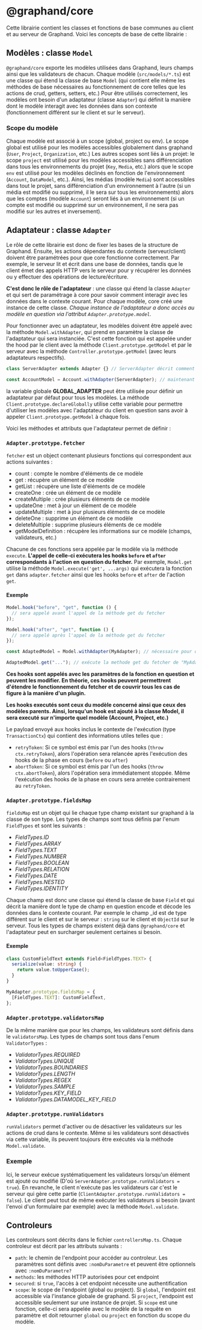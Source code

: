 # @graphand/core

Cette librairie contient les classes et fonctions de base communes au client et au serveur de Graphand.
Voici les concepts de base de cette librairie :

## Modèles : classe `Model`

`@graphand/core` exporte les modèles utilisées dans Graphand, leurs champs ainsi que les validateurs de chacun.
Chaque modèle (`src/models/*.ts`) est une classe qui étend la classe de base `Model` (qui contient elle même les méthodes de base nécessaires au fonctionnement de core telles que les actions de crud, getters, setters, etc.)
Pour être utilisés correctement, les modèles ont besoin d'un adaptateur (classe `Adapter`) qui définit la manière dont le modèle interagit avec les données dans son contexte (fonctionnement différent sur le client et sur le serveur).

### Scope du modèle

Chaque modèle est associé à un scope (global, project ou env).
Le scope global est utilisé pour les modèles accessibles globalement dans graphand (`User`, `Project`, `Organization`, etc.)
Les autres scopes sont liés à un projet: le scope `project` est utilisé pour les modèles accessibles sans différenciation dans tous les environnements du projet (`Key`, `Media`, etc.) alors que le scope `env` est utilisé pour les modèles déclinés en fonction de l'environnement (`Account`, `DataModel`, etc.).
Ainsi, les médias (modèle `Media`) sont accessibles dans tout le projet, sans différenciation d'un environnement à l'autre (si un média est modifié ou supprimé, il le sera sur tous les environnements) alors que les comptes (modèle `Account`) seront liés à un environnement (si un compte est modifié ou supprimé sur un environnement, il ne sera pas modifié sur les autres et inversement).

## Adaptateur : classe `Adapter`

Le rôle de cette librairie est donc de fixer les bases de la structure de Graphand. Ensuite, les actions dépendantes du contexte (serveur/client) doivent être paramétrées pour que core fonctionne correctement.
Par exemple, le serveur lit et écrit dans une base de données, tandis que le client émet des appels HTTP vers le serveur pour y récupérer les données ou y effectuer des opérations de lecture/écriture.

**C'est donc le rôle de l'adaptateur** : une classe qui étend la classe `Adapter` et qui sert de paramétrage à core pour savoir comment interagir avec les données dans le contexte courant.
Pour chaque modèle, core créé une instance de cette classe.
_Chaque instance de l'adaptateur a donc accès au modèle en question via l'attribut `Adapter.prototype.model`._

Pour fonctionner avec un adaptateur, les modèles doivent être appelé avec la méthode `Model.withAdapter`, qui prend en paramètre la classe de l'adaptateur qui sera instanciée.
C'est cette fonction qui est appelée under the hood par le client avec la méthode `Client.prototype.getModel` et par le serveur avec la méthode `Controller.prototype.getModel` (avec leurs adaptateurs respectifs).

```ts
class ServerAdapter extends Adapter {} // ServerAdapter décrit comment les modèles interagissent avec les données sur le serveur

const AccountModel = Account.withAdapter(ServerAdapter); // maintenant AccountModel sait comment lire/écrire des données et est utilisable
```

la variable globale **GLOBAL_ADAPTER** peut être utilisée pour définir un adaptateur par défaut pour tous les modèles. La méthode `Client.prototype.declareGlobally` utilise cette variable pour permettre d'utiliser les modèles avec l'adaptateur du client en question sans avoir à appeler `Client.prototype.getModel` à chaque fois.

Voici les méthodes et attributs que l'adaptateur permet de définir :

### `Adapter.prototype.fetcher`

`fetcher` est un object contenant plusieurs fonctions qui correspondent aux actions suivantes :

- count : compte le nombre d'éléments de ce modèle
- get : récupère un élément de ce modèle
- getList : récupère une liste d'éléments de ce modèle
- createOne : crée un élément de ce modèle
- createMultiple : crée plusieurs éléments de ce modèle
- updateOne : met à jour un élément de ce modèle
- updateMultiple : met à jour plusieurs éléments de ce modèle
- deleteOne : supprime un élément de ce modèle
- deleteMultiple : supprime plusieurs éléments de ce modèle
- getModelDefinition : récupère les informations sur ce modèle (champs, validateurs, etc.)

Chacune de ces fonctions sera appelée par le modèle via la méthode `execute`.
**L'appel de celle-ci exécutera les hooks `before` et `after` correspondants à l'action en question du fetcher.**
Par exemple, `Model.get` utilise la méthode `Model.execute('get', ...args)` qui exécutera la fonction `get` dans `adapter.fetcher` ainsi que les hooks `before` et `after` de l'action `get`.

#### Exemple

```ts
Model.hook("before", "get", function () {
  // sera appelé avant l'appel de la méthode get du fetcher
});

Model.hook("after", "get", function () {
  // sera appelé après l'appel de la méthode get du fetcher
});

const AdaptedModel = Model.withAdapter(MyAdapter); // nécessaire pour que les actions de crud fonctionnent dans le contexte (= client.getModel(Model) sur le client et context.getModel(Model) sur le serveur)

AdaptedModel.get("..."); // exécute la methode get du fetcher de "MyAdapter" ainsi que les hooks du modèle
```

**Ces hooks sont appelés avec les paramètres de la fonction en question et peuvent les modifier. En théorie, ces hooks peuvent permettrent d'étendre le fonctionnement du fetcher et de couvrir tous les cas de figure à la manière d'un plugin.**

**Les hooks executés sont ceux du modèle concerné ainsi que ceux des modèles parents. Ainsi, lorsqu'un hook est ajouté à la classe Model, il sera executé sur n'importe quel modèle (Account, Project, etc.)**

Le payload envoyé aux hooks inclus le contexte de l'exécution (type `TransactionCtx`) qui contient des informations utiles telles que :

- `retryToken`: Si ce symbol est émis par l'un des hooks (`throw ctx.retryToken`), alors l'opération sera relancée après l'exécution des hooks de la phase en cours (`before` ou `after`)
- `abortToken`: Si ce symbol est émis par l'un des hooks (`throw ctx.abortToken`), alors l'opération sera immédiatement stoppée. Même l'exécution des hooks de la phase en cours sera arretée contrairement au `retryToken`.

### `Adapter.prototype.fieldsMap`

`fieldsMap` est un objet qui lie chaque type champ existant sur graphand à la classe de son type.
Les types de champs sont tous définis par l'enum `FieldTypes` et sont les suivants :

- _FieldTypes.ID_
- _FieldTypes.ARRAY_
- _FieldTypes.TEXT_
- _FieldTypes.NUMBER_
- _FieldTypes.BOOLEAN_
- _FieldTypes.RELATION_
- _FieldTypes.DATE_
- _FieldTypes.NESTED_
- _FieldTypes.IDENTITY_

Chaque champ est donc une classe qui étend la classe de base `Field` et qui décrit la manière dont le type de champ en question encode et décode les données dans le contexte courant. Par exemple le champ \_id est de type différent sur le client et sur le serveur : `string` sur le client et `ObjectId` sur le serveur.
Tous les types de champs existent déjà dans `@graphand/core` et l'adaptateur peut en surcharger seulement certaines si besoin.

#### Exemple

```ts
class CustomFieldText extends Field<FieldTypes.TEXT> {
  serialize(value: string) {
    return value.toUpperCase();
  }
}

MyAdapter.prototype.fieldsMap = {
  [FieldTypes.TEXT]: CustomFieldText,
};
```

### `Adapter.prototype.validatorsMap`

De la même manière que pour les champs, les validateurs sont définis dans le `validatorsMap`.
Les types de champs sont tous dans l'enum `ValidatorTypes` :

- _ValidatorTypes.REQUIRED_
- _ValidatorTypes.UNIQUE_
- _ValidatorTypes.BOUNDARIES_
- _ValidatorTypes.LENGTH_
- _ValidatorTypes.REGEX_
- _ValidatorTypes.SAMPLE_
- _ValidatorTypes.KEY_FIELD_
- _ValidatorTypes.DATAMODEL_KEY_FIELD_

### `Adapter.prototype.runValidators`

`runValidators` permet d'activer ou de désactiver les validateurs sur les actions de crud dans le contexte.
Même si les validateurs sont désactivés via cette variable, ils peuvent toujours être exécutés via la méthode `Model.validate`.

### Exemple

Ici, le serveur exécue systématiquement les validateurs lorsqu'un élément est ajouté ou modifié (D'où `ServerAdapter.prototype.runValidators = true`).
En revanche, le client n'exécute pas les validateurs car c'est le serveur qui gère cette partie (`ClientAdapter.prototype.runValidators = false`). Le client peut tout de même exécuter les validateurs si besoin (avant l'envoi d'un formulaire par exemple) avec la méthode `Model.validate`.

## Controleurs

Les controleurs sont décrits dans le fichier `controllersMap.ts`. Chaque controleur est décrit par les attributs suivants :

- `path`: le chemin de l'endpoint pour accéder au controleur. Les paramètres sont définis avec `:nomDuParametre` et peuvent être optionnels avec `:nomDuParametre?`
- `methods`: les méthodes HTTP autorisées pour cet endpoint
- `secured`: si `true`, l'accès à cet endpoint nécessite une authentification
- `scope`: le scope de l'endpoint (global ou project). Si `global`, l'endpoint est accessible via l'instance globale de graphand. Si `project`, l'endpoint est accessible seulement sur une instance de projet. Si `scope` est une fonction, celle-ci sera appelée avec le modèle de la requête en paramètre et doit retourner `global` ou `project` en fonction du scope du modèle.
